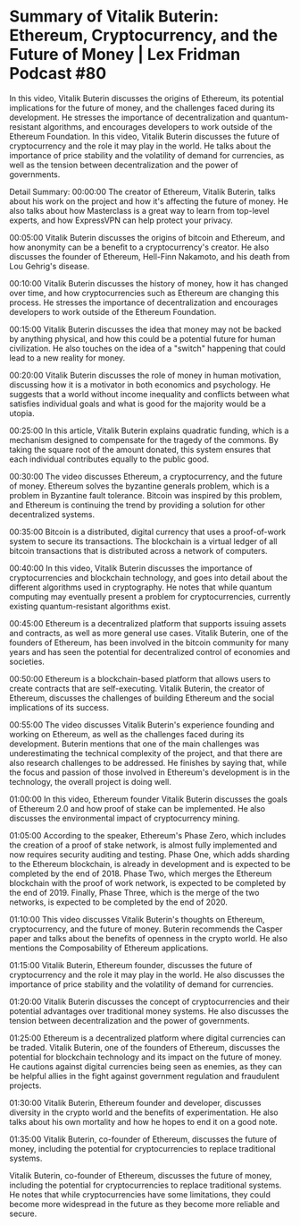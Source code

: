 # Summary of Vitalik Buterin: Ethereum, Cryptocurrency, and the Future of Money | Lex Fridman Podcast #80

In this video, Vitalik Buterin discusses the origins of Ethereum, its potential implications for the future of money, and the challenges faced during its development. He stresses the importance of decentralization and quantum-resistant algorithms, and encourages developers to work outside of the Ethereum Foundation.
In this video, Vitalik Buterin discusses the future of cryptocurrency and the role it may play in the world. He talks about the importance of price stability and the volatility of demand for currencies, as well as the tension between decentralization and the power of governments.

Detail Summary: 
00:00:00
The creator of Ethereum, Vitalik Buterin, talks about his work on the project and how it's affecting the future of money. He also talks about how Masterclass is a great way to learn from top-level experts, and how ExpressVPN can help protect your privacy.

00:05:00
Vitalik Buterin discusses the origins of bitcoin and Ethereum, and how anonymity can be a benefit to a cryptocurrency's creator. He also discusses the founder of Ethereum, Hell-Finn Nakamoto, and his death from Lou Gehrig's disease.

00:10:00
Vitalik Buterin discusses the history of money, how it has changed over time, and how cryptocurrencies such as Ethereum are changing this process. He stresses the importance of decentralization and encourages developers to work outside of the Ethereum Foundation.

00:15:00
Vitalik Buterin discusses the idea that money may not be backed by anything physical, and how this could be a potential future for human civilization. He also touches on the idea of a "switch" happening that could lead to a new reality for money.

00:20:00
Vitalik Buterin discusses the role of money in human motivation, discussing how it is a motivator in both economics and psychology. He suggests that a world without income inequality and conflicts between what satisfies individual goals and what is good for the majority would be a utopia.

00:25:00
In this article, Vitalik Buterin explains quadratic funding, which is a mechanism designed to compensate for the tragedy of the commons. By taking the square root of the amount donated, this system ensures that each individual contributes equally to the public good.

00:30:00
The video discusses Ethereum, a cryptocurrency, and the future of money. Ethereum solves the byzantine generals problem, which is a problem in Byzantine fault tolerance. Bitcoin was inspired by this problem, and Ethereum is continuing the trend by providing a solution for other decentralized systems.

00:35:00
Bitcoin is a distributed, digital currency that uses a proof-of-work system to secure its transactions. The blockchain is a virtual ledger of all bitcoin transactions that is distributed across a network of computers.

00:40:00
In this video, Vitalik Buterin discusses the importance of cryptocurrencies and blockchain technology, and goes into detail about the different algorithms used in cryptography. He notes that while quantum computing may eventually present a problem for cryptocurrencies, currently existing quantum-resistant algorithms exist.

00:45:00
Ethereum is a decentralized platform that supports issuing assets and contracts, as well as more general use cases. Vitalik Buterin, one of the founders of Ethereum, has been involved in the bitcoin community for many years and has seen the potential for decentralized control of economies and societies.

00:50:00
Ethereum is a blockchain-based platform that allows users to create contracts that are self-executing. Vitalik Buterin, the creator of Ethereum, discusses the challenges of building Ethereum and the social implications of its success.

00:55:00
The video discusses Vitalik Buterin's experience founding and working on Ethereum, as well as the challenges faced during its development. Buterin mentions that one of the main challenges was underestimating the technical complexity of the project, and that there are also research challenges to be addressed. He finishes by saying that, while the focus and passion of those involved in Ethereum's development is in the technology, the overall project is doing well.

01:00:00
In this video, Ethereum founder Vitalik Buterin discusses the goals of Ethereum 2.0 and how proof of stake can be implemented. He also discusses the environmental impact of cryptocurrency mining.

01:05:00
According to the speaker, Ethereum's Phase Zero, which includes the creation of a proof of stake network, is almost fully implemented and now requires security auditing and testing. Phase One, which adds sharding to the Ethereum blockchain, is already in development and is expected to be completed by the end of 2018. Phase Two, which merges the Ethereum blockchain with the proof of work network, is expected to be completed by the end of 2019. Finally, Phase Three, which is the merge of the two networks, is expected to be completed by the end of 2020.

01:10:00
This video discusses Vitalik Buterin's thoughts on Ethereum, cryptocurrency, and the future of money. Buterin recommends the Casper paper and talks about the benefits of openness in the crypto world. He also mentions the Composability of Ethereum applications.

01:15:00
Vitalik Buterin, Ethereum founder, discusses the future of cryptocurrency and the role it may play in the world. He also discusses the importance of price stability and the volatility of demand for currencies.

01:20:00
Vitalik Buterin discusses the concept of cryptocurrencies and their potential advantages over traditional money systems. He also discusses the tension between decentralization and the power of governments.

01:25:00
Ethereum is a decentralized platform where digital currencies can be traded. Vitalik Buterin, one of the founders of Ethereum, discusses the potential for blockchain technology and its impact on the future of money. He cautions against digital currencies being seen as enemies, as they can be helpful allies in the fight against government regulation and fraudulent projects.

01:30:00
Vitalik Buterin, Ethereum founder and developer, discusses diversity in the crypto world and the benefits of experimentation. He also talks about his own mortality and how he hopes to end it on a good note.

01:35:00
Vitalik Buterin, co-founder of Ethereum, discusses the future of money, including the potential for cryptocurrencies to replace traditional systems.

Vitalik Buterin, co-founder of Ethereum, discusses the future of money, including the potential for cryptocurrencies to replace traditional systems. He notes that while cryptocurrencies have some limitations, they could become more widespread in the future as they become more reliable and secure.

